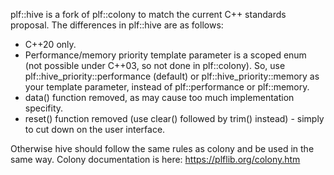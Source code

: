 plf::hive is a fork of plf::colony to match the current C++ standards proposal.
The differences in plf::hive are as follows:
* C++20 only.
* Performance/memory priority template parameter is a scoped enum (not possible under C++03, so not done in plf::colony). So, use plf::hive_priority::performance (default) or plf::hive_priority::memory as your template parameter, instead of plf::performance or plf::memory.
* data() function removed, as may cause too much implementation specifity.
* reset() function removed (use clear() followed by trim() instead) - simply to cut down on the user interface.

Otherwise hive should follow the same rules as colony and be used in the same way. Colony documentation is here:
https://plflib.org/colony.htm